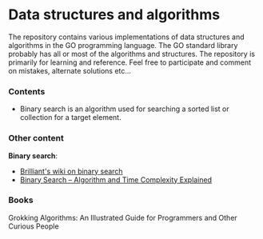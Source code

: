 # Data structures and algorithms

The repository contains various implementations of data structures and algorithms in the GO programming language. The GO standard library probably has all or most of the algorithms and structures. The repository is primarily for learning and reference. Feel free to participate and comment on mistakes, alternate solutions etc...

### Contents
- Binary search is an algorithm used for searching a sorted list or collection for a target element. 

### Other content
**Binary search**: 
- [Brilliant's wiki on binary search](https://brilliant.org/wiki/binary-search/)
- [Binary Search – Algorithm and Time Complexity Explained](https://www.freecodecamp.org/news/binary-search-algorithm-and-time-complexity-explained/) 

### Books
Grokking Algorithms: An Illustrated Guide for Programmers and Other Curious People
